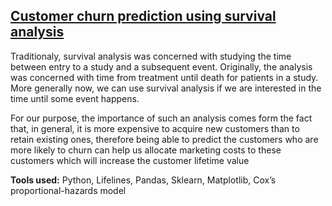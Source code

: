 ## [Customer churn prediction using survival analysis](https://github.com/adrianstipanov/Customer-churn-prediction/blob/master/Predicting%20customer%20churn%20using%20survival%20analysis.ipynb)

Traditionaly, survival analysis was concerned with studying the time between entry to a study and a subsequent event. Originally, the analysis was concerned with time from treatment until death for patients in a study. More generally now, we can use survival analysis if we are interested in the time until some event happens.

For our purpose, the importance of such an analysis comes form the fact that, in general, it is more expensive to acquire new customers than to retain existing ones, therefore being able to predict the customers who are more likely to churn can help us allocate marketing costs to these customers which will increase the customer lifetime value

**Tools used:** Python, Lifelines, Pandas, Sklearn, Matplotlib, Cox’s proportional-hazards model
